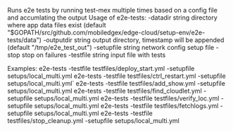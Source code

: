   
Runs e2e tests by running test-mex multiple times based on a config file and accumlating the output
Usage of e2e-tests:
  -datadir string
        directory where app data files exist (default "$GOPATH/src/github.com/mobiledgex/edge-cloud/setup-env/e2e-tests/data")
  -outputdir string
        output directory, timestamp will be appended (default "/tmp/e2e_test_out")
  -setupfile string
        network config setup file
  -stop
        stop on failures
  -testfile string
        input file with tests
 
Examples:
e2e-tests -testfile testfiles/deploy_start.yml -setupfile setups/local_multi.yml
e2e-tests -testfile testfiles/ctrl_restart.yml -setupfile setups/local_multi.yml`
e2e-tests -testfile testfiles/add_show.yml -setupfile setups/local_multi.yml 
e2e-tests -testfile testfiles/find_cloudlet.yml -setupfile setups/local_multi.yml 
e2e-tests -testfile testfiles/verify_loc.yml -setupfile setups/local_multi.yml
e2e-tests -testfile testfiles/fetchlogs.yml -setupfile setups/local_multi.yml 
e2e-tests -testfile testfiles/stop_cleanup.yml -setupfile setups/local_multi.yml 

